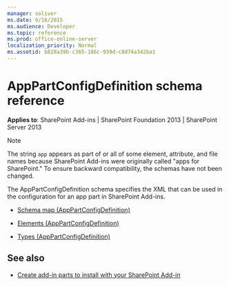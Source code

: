 ```yaml
---
manager: soliver
ms.date: 9/16/2015
ms.audience: Developer
ms.topic: reference
ms.prod: office-online-server
localization_priority: Normal
ms.assetid: b828a39b-c365-186c-939d-c8d74a342ba1
---
```


# AppPartConfigDefinition schema reference

**Applies to**: SharePoint Add-ins | SharePoint Foundation 2013 | SharePoint Server 2013

> [!NOTE] 
> The string `app` appears as part of or all of some element, attribute, and file names because SharePoint Add-ins were originally called "apps for SharePoint." To ensure backward compatibility, the schemas have not been changed.

The AppPartConfigDefinition schema specifies the XML that can be used in the configuration for an app part in SharePoint Add-ins.

- [Schema map (AppPartConfigDefinition)](schema-map-apppartconfigdefinition.md)

- [Elements (AppPartConfigDefinition)](elements-apppartconfigdefinition.md)

- [Types (AppPartConfigDefinition)](types-apppartconfigdefinition.md)


## See also

- [Create add-in parts to install with your SharePoint Add-in](/docs/sp-add-ins/create-add-in-parts-to-install-with-your-sharepoint-add-in.md)








